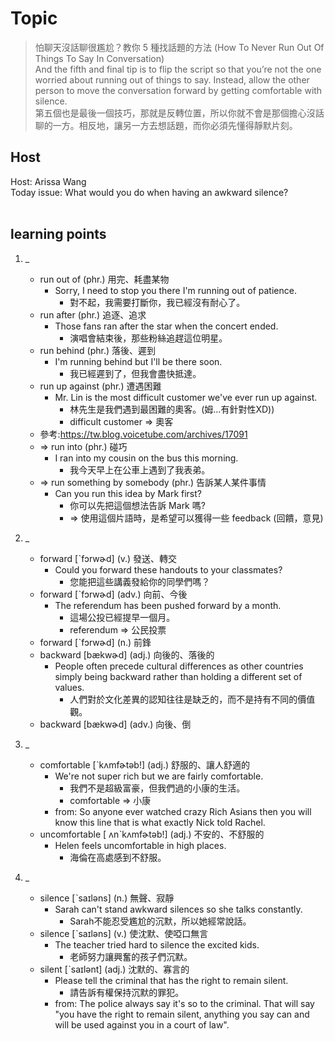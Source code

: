 # Topic

> 怕聊天沒話聊很尷尬？教你 5 種找話題的方法 (How To Never Run Out Of Things To Say In Conversation) <br>
> And the fifth and final tip is to flip the script so that you’re not the one worried about running out of things to say. Instead, allow the other person to move the conversation forward by getting comfortable with silence. <br>
> 第五個也是最後一個技巧，那就是反轉位置，所以你就不會是那個擔心沒話聊的一方。相反地，讓另一方去想話題，而你必須先懂得靜默片刻。 <br>

## Host
Host: Arissa Wang
<br>Today issue: What would you do when having an awkward silence?
<br><br>
## learning points
1. _
	* run out of  (phr.)  用完、耗盡某物
        - Sorry, I need to stop you there I'm running out of patience.
            + 對不起，我需要打斷你，我已經沒有耐心了。
	* run after  (phr.)  追逐、追求
        - Those fans ran after the star when the concert ended.
            + 演唱會結束後，那些粉絲追趕這位明星。
	* run behind  (phr.)  落後、遲到
        - I'm running behind but I'll be there soon.
            + 我已經遲到了，但我會盡快抵達。
	* run up against  (phr.)  遭遇困難
        - Mr. Lin is the most difficult customer we've ever run up against.
            + 林先生是我們遇到最困難的奧客。(姆...有針對性XD))
            + difficult customer => 奧客
    - 參考:https://tw.blog.voicetube.com/archives/17091
    * => run into (phr.) 碰巧
        - I ran into my cousin on the bus this morning.
            + 我今天早上在公車上遇到了我表弟。
    * => run something by somebody (phr.)  告訴某人某件事情
        - Can you run this idea by Mark first?
            + 你可以先把這個想法告訴 Mark 嗎?
            + => 使用這個片語時，是希望可以獲得一些 feedback (回饋，意見)

2. _
	* forward  [ˋfɔrwɚd]  (v.)  發送、轉交
        - Could you forward these handouts to your classmates?
            + 您能把這些講義發給你的同學們嗎？
	* forward  [ˋfɔrwɚd]  (adv.)  向前、今後
        - The referendum has been pushed forward by a month.
            + 這場公投已經提早一個月。
            + referendum => 公民投票
	* forward  [ˋfɔrwɚd]  (n.)  前鋒
	* backward  [bækwɚd]  (adj.)  向後的、落後的
        - People often precede cultural differences as other countries simply being backward rather than holding a different set of values.
            + 人們對於文化差異的認知往往是缺乏的，而不是持有不同的價值觀。
	* backward  [bækwɚd]  (adv.)  向後、倒

3. _
	* comfortable  [ˋkʌmfɚtəb!]  (adj.)  舒服的、讓人舒適的
        - We're not super rich but we are fairly comfortable.
            + 我們不是超級富豪，但我們過的小康的生活。
            + comfortable => 小康
        - from: So anyone ever watched crazy Rich Asians then you will know this line that is what exactly Nick told Rachel.
	* uncomfortable  [ ʌnˋkʌmfɚtəb!]  (adj.)  不安的、不舒服的
        - Helen feels uncomfortable in high places.
            + 海倫在高處感到不舒服。

4. _
	* silence  [ˋsaɪləns]  (n.)  無聲、寂靜
        - Sarah can't stand awkward silences so she talks constantly.
            + Sarah不能忍受尷尬的沉默，所以她經常說話。
	* silence  [ˋsaɪləns]  (v.)  使沈默、使啞口無言
        - The teacher tried hard to silence the excited kids.
            + 老師努力讓興奮的孩子們沉默。
	* silent  [ˋsaɪlənt]  (adj.)  沈默的、寡言的
        - Please tell the criminal that has the right to remain silent.
            + 請告訴有權保持沉默的罪犯。
        - from: The police always say it's so to the criminal. That will say "you have the right to remain silent, anything you say can and will be used against you in a court of law".
